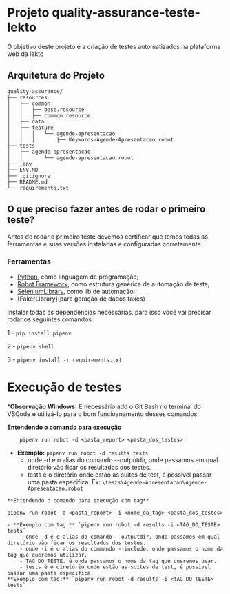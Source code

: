 # Projeto quality-assurance-teste-lekto

O objetivo deste projeto é a criação de testes automatizados na plataforma web da lekto

## Arquitetura do Projeto
```
quality-assurance/
├── resources
│   ├── common
│   │   ├── base.resource
│   │   ├── common.resource
│   ├── data
│   ├── feature
│   │   │   └── agende-apresentacao
│   │   │       ├── Keywords-Agende-Apresentacao.robot
├── tests
│   ├── agende-apresentacao
│   │       └── agende-apresentacao.robot
├── .env
├── ENV.MD
├── .gitignore
├── README.md
└── requirements.txt
```

## O que preciso fazer antes de rodar o primeiro teste?

Antes de rodar o primeiro teste devemos certificar que temos todas as ferramentas e suas versões instaladas e configuradas corretamente.

### Ferramentas

- [Python](https://docs.python.org/3/), como linguagem de programação;
- [Robot Framework](https://robotframework.org/), como estrutura genérica de automação de teste;
- [SeleniumLibrary](https://robotframework.org/SeleniumLibrary/SeleniumLibrary.html), como lib de automação;
- [FakerLibrary](para geração de dados fakes)


Instalar todas as dependências necessárias, para isso você vai precisar rodar os seguintes comandos:

1 - `pip install pipenv`

2 - `pipenv shell`

3 - `pipenv install -r requirements.txt`


# Execução de testes

***Observação Windows:**
É necessário add o Git Bash no terminal do VSCode e utilizá-lo para o bom funcioanamento desses comandos. 

**Entendendo o comando para execução**
```
    pipenv run robot -d <pasta_report> <pasta_dos_testes>
```
- **Exemplo:** `pipenv run robot -d results tests`
    - onde -d é o alias do comando --outputdir, onde passamos em qual diretório vão ficar os resultados dos testes.
    - tests é o diretório onde estão as suites de test, é possivel passar uma pasta especifica. Ex:  `\tests\Agende-Apresentacao\Agende-Apresentacao.robot`
```
**Entendendo o comando para execução com tag**
```
    pipenv run robot -d <pasta_report> -i <nome_da_tag> <pasta_dos_testes>
```
- **Exemplo com tag:** `pipenv run robot -d results -i <TAG_DO_TESTE> tests`
    - onde -d é o alias do comando --outputdir, onde passamos em qual diretório vão ficar os resultados dos testes.
    - onde -i é o alias do commando --include, onde passamos o nome da tag que queremos utilizar.
    - TAG_DO_TESTE. é onde passamos o nome da tag que queremos usar.
    - tests é o diretório onde estão as suites de test, é possivel passar uma pasta especifica. 
**Exemplo com tag:** `pipenv run robot -d results -i <TAG_DO_TESTE> tests`
